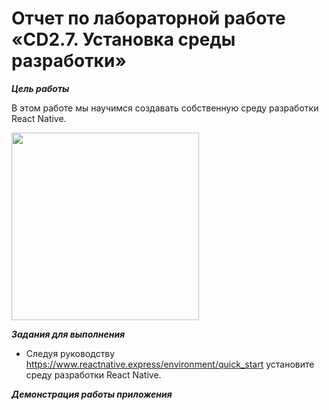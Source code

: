 # Отчет по лабораторной работе «CD2.7. Установка среды разработки»

***Цель работы***

В этом работе мы научимся создавать собственную  среду разработки React Native. 

<img src="https://user-images.githubusercontent.com/90133237/165904765-23c43a3c-9159-4c56-a4c3-bb9e38c4e770.png" width="300" />



***Задания для выполнения***

- Следуя руководству https://www.reactnative.express/environment/quick_start установите среду разработки React Native.



***Демонстрация работы приложения***




